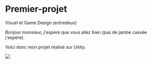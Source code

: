 # Premier-projet

Visuel et Game Design (entredeux)

Bonjour monsieur, j'espère que vous allez bien (pas de jambe cassée j'espère).

Voici donc mon projet réalisé sur Unity. 

<img src="![Capture 1](https://user-images.githubusercontent.com/78074447/117576219-57162300-b0e5-11eb-9ac9-249e9fdd10e6.JPG)">


